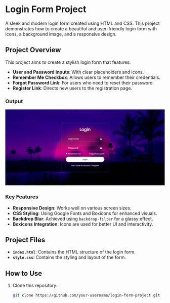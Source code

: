 # Login Form Project

A sleek and modern login form created using HTML and CSS. This project demonstrates how to create a beautiful and user-friendly login form with icons, a background image, and a responsive design.

## Project Overview

This project aims to create a stylish login form that features:
- **User and Password Inputs**: With clear placeholders and icons.
- **Remember Me Checkbox**: Allows users to remember their credentials.
- **Forgot Password Link**: For users who need to reset their password.
- **Register Link**: Directs new users to the registration page.

### Output

![Login Form](./Login-form-output.png)

### Key Features

- **Responsive Design**: Works well on various screen sizes.
- **CSS Styling**: Using Google Fonts and Boxicons for enhanced visuals.
- **Backdrop Blur**: Achieved using `backdrop-filter` for a glassy effect.
- **Boxicons Integration**: Icons are used for better UI and interactivity.

## Project Files

- **`index.html`**: Contains the HTML structure of the login form.
- **`style.css`**: Contains the styling and layout of the form.

## How to Use

1. Clone this repository:
   ```bash
   git clone https://github.com/your-username/login-form-project.git
